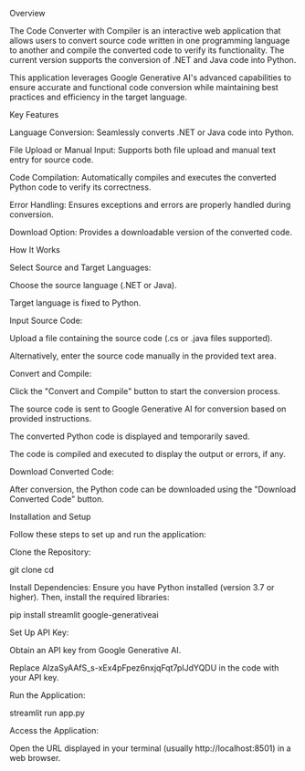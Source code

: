 Overview

The Code Converter with Compiler is an interactive web application that allows users to convert source code written in one programming language to another and compile the converted code to verify its functionality. The current version supports the conversion of .NET and Java code into Python.

This application leverages Google Generative AI's advanced capabilities to ensure accurate and functional code conversion while maintaining best practices and efficiency in the target language.

Key Features

Language Conversion: Seamlessly converts .NET or Java code into Python.

File Upload or Manual Input: Supports both file upload and manual text entry for source code.

Code Compilation: Automatically compiles and executes the converted Python code to verify its correctness.

Error Handling: Ensures exceptions and errors are properly handled during conversion.

Download Option: Provides a downloadable version of the converted code.

How It Works

Select Source and Target Languages:

Choose the source language (.NET or Java).

Target language is fixed to Python.

Input Source Code:

Upload a file containing the source code (.cs or .java files supported).

Alternatively, enter the source code manually in the provided text area.

Convert and Compile:

Click the "Convert and Compile" button to start the conversion process.

The source code is sent to Google Generative AI for conversion based on provided instructions.

The converted Python code is displayed and temporarily saved.

The code is compiled and executed to display the output or errors, if any.

Download Converted Code:

After conversion, the Python code can be downloaded using the "Download Converted Code" button.

Installation and Setup

Follow these steps to set up and run the application:

Clone the Repository:

git clone <repository-url>
cd <repository-folder>

Install Dependencies:
Ensure you have Python installed (version 3.7 or higher). Then, install the required libraries:

pip install streamlit google-generativeai

Set Up API Key:

Obtain an API key from Google Generative AI.

Replace AIzaSyAAfS_s-xEx4pFpez6nxjqFqt7pIJdYQDU in the code with your API key.

Run the Application:

streamlit run app.py

Access the Application:

Open the URL displayed in your terminal (usually http://localhost:8501) in a web browser.
